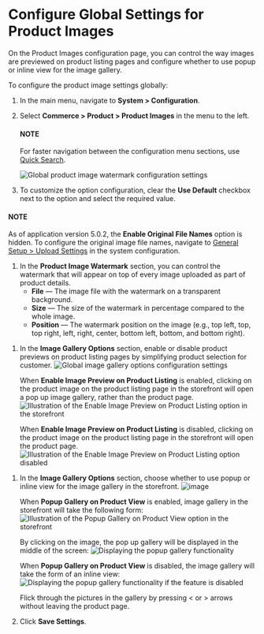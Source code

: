 <a id="configuration-guide-commerce-configuration-product-images"></a>

# Configure Global Settings for Product Images

On the Product Images configuration page, you can control the way images are previewed on product listing pages and configure whether to use popup or inline view for the image gallery.

To configure the product image settings globally:

1. In the main menu, navigate to **System > Configuration**.
2. Select **Commerce > Product > Product Images** in the menu to the left.

   #### NOTE
   For faster navigation between the configuration menu sections, use [Quick Search](../../quick-search.md#user-guide-system-configuration-quick-search).

   ![Global product image watermark configuration settings](user/img/system/config_commerce/product/ProductImages.png)
3. To customize the option configuration, clear the **Use Default** checkbox next to the option and select the required value.

#### NOTE
As of application version 5.0.2, the **Enable Original File Names** option is hidden. To configure the original image file names, navigate to [General Setup > Upload Settings](../../system/general-setup/upload.md#admin-configuration-upload-settings) in the system configuration.

<a id="sys-commerce-product-product-images"></a>
1. In the **Product Image Watermark** section, you can control the watermark that will appear on top of every image uploaded as part of product details.
   * **File** — The image file with the watermark on a transparent background.
   * **Size** — The size of the watermark in percentage compared to the whole image.
   * **Position** — The watermark position on the image (e.g., top left, top, top right, left, right, center, bottom left, bottom, and bottom right).

<a id="sys-commerce-product-product-images-image-preview-global"></a>
1. In the **Image Gallery Options** section, enable or disable product previews on product listing pages by simplifying product selection for customer.
   ![Global image gallery options configuration settings](user/img/system/config_commerce/product/ImagePreviewGlobal.png)

   When **Enable Image Preview on Product Listing** is enabled, clicking on the product image on the product listing page in the storefront will open a pop up image gallery, rather than the product page.
   ![Illustration of the Enable Image Preview on Product Listing option in the storefront](user/img/system/config_commerce/product/ImagePreviewEnabled.png)

   When **Enable Image Preview on Product Listing** is disabled, clicking on the product image on the product listing page in the storefront will open the product page.
   ![Illustration of the Enable Image Preview on Product Listing option disabled](user/img/system/config_commerce/product/ImagePreviewDisabled.png)

<a id="sys-commerce-product-product-images-gallery-slider-global"></a>
1. In the **Image Gallery Options** section, choose whether to use popup or inline view for the image gallery in the storefront.
   ![image](user/img/system/config_commerce/product/ImageGallery.png)

   When **Popup Gallery on Product View** is enabled, image gallery in the storefront will take the following form:
   ![Illustration of the Popup Gallery on Product View option in the storefront](user/img/system/config_commerce/product/ImageGalleryEnabled.png)

   By clicking on the image, the pop up gallery will be displayed in the middle of the screen:
   ![Displaying the popup gallery functionality](user/img/system/config_commerce/product/ImageGalleryEnabled2.png)

   When **Popup Gallery on Product View** is disabled, the image gallery will take the form of an inline view:
   ![Displaying the popup gallery functionality if the feature is disabled](user/img/system/config_commerce/product/ImageGalleryDisabled.png)

   Flick through the pictures in the gallery by pressing < or > arrows without leaving the product page.
2. Click **Save Settings**.
